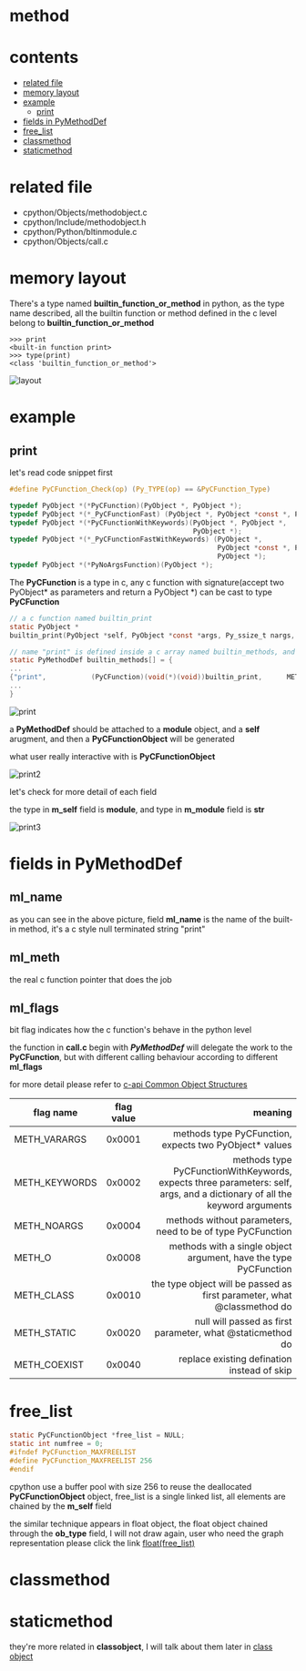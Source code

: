 # method

# contents

* [related file](#related-file)
* [memory layout](#memory-layout)
* [example](#example)
    * [print](#print)
* [fields in PyMethodDef](#fields-in-PyMethodDef)
* [free_list](#free_list)
* [classmethod](#classmethod)
* [staticmethod](#staticmethod)

# related file
* cpython/Objects/methodobject.c
* cpython/Include/methodobject.h
* cpython/Python/bltinmodule.c
* cpython/Objects/call.c

# memory layout

There's a type named **builtin_function_or_method** in python, as the type name described, all the builtin function or method defined in the c level belong to **builtin_function_or_method**

```python3
>>> print
<built-in function print>
>>> type(print)
<class 'builtin_function_or_method'>

```

![layout](https://github.com/zpoint/CPython-Internals/blob/master/BasicObject/method/layout.png)

# example

## print

let's read code snippet first

```c
#define PyCFunction_Check(op) (Py_TYPE(op) == &PyCFunction_Type)

typedef PyObject *(*PyCFunction)(PyObject *, PyObject *);
typedef PyObject *(*_PyCFunctionFast) (PyObject *, PyObject *const *, Py_ssize_t);
typedef PyObject *(*PyCFunctionWithKeywords)(PyObject *, PyObject *,
                                             PyObject *);
typedef PyObject *(*_PyCFunctionFastWithKeywords) (PyObject *,
                                                   PyObject *const *, Py_ssize_t,
                                                   PyObject *);
typedef PyObject *(*PyNoArgsFunction)(PyObject *);

```

The **PyCFunction** is a type in c, any c function with signature(accept two PyObject* as parameters and return a PyObject *)  can be cast to type **PyCFunction**

```c
// a c function named builtin_print
static PyObject *
builtin_print(PyObject *self, PyObject *const *args, Py_ssize_t nargs, PyObject *kwnames);

// name "print" is defined inside a c array named builtin_methods, and defined s type PyMethodDef
static PyMethodDef builtin_methods[] = {
...
{"print",           (PyCFunction)(void(*)(void))builtin_print,      METH_FASTCALL | METH_KEYWORDS, print_doc},
...
}

```

![print](https://github.com/zpoint/CPython-Internals/blob/master/BasicObject/method/print.png)

a **PyMethodDef** should be attached to a **module** object, and a **self** arugment, and then a **PyCFunctionObject** will be generated

what user really interactive with is **PyCFunctionObject**

![print2](https://github.com/zpoint/CPython-Internals/blob/master/BasicObject/method/print2.png)

let's check for more detail of each field

the type in **m_self** field is **module**, and type in **m_module** field is **str**

![print3](https://github.com/zpoint/CPython-Internals/blob/master/BasicObject/method/print3.png)

# fields in PyMethodDef

## ml_name

as you can see in the above picture, field **ml_name** is the name of the built-in method, it's a c style null terminated string "print"

## ml_meth

the real c function pointer that does the job

## ml_flags

bit flag indicates how the c function's behave in the python level

the function in **call.c** begin with **_PyMethodDef_** will delegate the work to the **PyCFunction**, but with different calling behaviour according to different **ml_flags**

for more detail please refer to [c-api Common Object Structures](https://docs.python.org/3/c-api/structures.html)

| flag name | flag value | meaning |
| - | :-: | -: |
| METH_VARARGS | 0x0001| methods type PyCFunction, expects two PyObject* values |
| METH_KEYWORDS | 0x0002 | methods type PyCFunctionWithKeywords, expects three parameters: self, args, and a dictionary of all the keyword arguments |
| METH_NOARGS | 0x0004 | methods without parameters, need to be of type PyCFunction |
| METH_O | 0x0008 | methods with a single object argument, have the type PyCFunction |
| METH_CLASS | 0x0010 | the type object will be passed as first parameter, what @classmethod do |
| METH_STATIC | 0x0020 | null will passed as first parameter, what @staticmethod do |
| METH_COEXIST | 0x0040 | replace existing defination instead of skip |

# free_list

```c
static PyCFunctionObject *free_list = NULL;
static int numfree = 0;
#ifndef PyCFunction_MAXFREELIST
#define PyCFunction_MAXFREELIST 256
#endif

```

cpython use a buffer pool with size 256 to reuse the deallocated **PyCFunctionObject** object, free_list is a single linked list, all elements are chained by the **m_self** field

the similar technique appears in float object, the float object chained through the **ob_type** field, I will not draw again, user who need the graph representation please click the link [float(free_list)](https://github.com/zpoint/CPython-Internals/blob/master/BasicObject/float/float.md#free_list)

# classmethod

# staticmethod

they're more related in **classobject**, I will talk about them later in [class object](https://github.com/zpoint/CPython-Internals/blob/master/BasicObject/class/class.md)